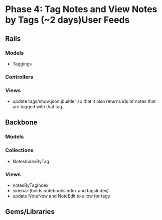 # Phase 4: Tag Notes and View Notes by Tags (~2 days)User Feeds

## Rails
### Models
* Taggings
### Controllers


### Views
* update tags/show.json.jbuilder so that it also returns ids of notes that are tagged with that tag


## Backbone
### Models

### Collections
* NotesIndexByTag

### Views
* notesByTagIndex
* sidebar (holds notebooksIndex and tagsIndex)
* update NoteNew and NoteEdit to allow for tags

## Gems/Libraries
